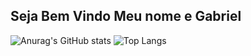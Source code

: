 ## Seja Bem Vindo Meu nome e Gabriel

![Anurag's GitHub stats](https://github-readme-stats.vercel.app/api?username=Gabriel-S-E8&show_icons=true&theme=midnight-purple) ![Top Langs](https://github-readme-stats.vercel.app/api/top-langs/?username=Gabriel-S-E8&layout=compact)

